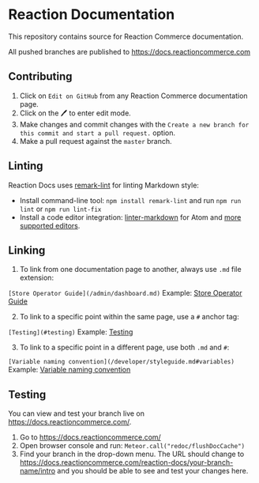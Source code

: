 # Reaction Documentation

This repository contains source for Reaction Commerce documentation.

All pushed branches are published to <https://docs.reactioncommerce.com>

## Contributing

1. Click on `Edit on GitHub` from any Reaction Commerce documentation page.
2. Click on the :pen: to enter edit mode.
3. Make changes and commit changes with the `Create a new branch for this commit and start a pull request.` option.
4. Make a pull request against the `master` branch.

## Linting 

Reaction Docs uses [remark-lint](https://github.com/wooorm/remark-lint) for linting Markdown style:
- Install command-line tool: `npm install remark-lint` and run `npm run lint` or `npm run lint-fix`
- Install a code editor integration: [linter-markdown](https://atom.io/packages/linter-markdown) for Atom and [more supported editors](https://github.com/wooorm/remark-lint#editor-integrations).

## Linking

1. To link from one documentation page to another, always use `.md` file extension:

```[Store Operator Guide](/admin/dashboard.md)```
Example: [Store Operator Guide](/admin/dashboard.md)

2. To link to a specific point within the same page, use a `#` anchor tag:

```[Testing](#testing)```
Example: [Testing](#testing)

3. To link to a specific point in a different page, use both `.md` and `#`:

```[Variable naming convention](/developer/styleguide.md#variables)```
Example: [Variable naming convention](/developer/styleguide.md#variables)

###

## Testing

You can view and test your branch live on <https://docs.reactioncommerce.com/>.

1.  Go to <https://docs.reactioncommerce.com/>
2.  Open browser console and run: `Meteor.call("redoc/flushDocCache")`
3.  Find your branch in the drop-down menu. The URL should change to <https://docs.reactioncommerce.com/reaction-docs/your-branch-name/intro> and you should be able to see and test your changes here.
